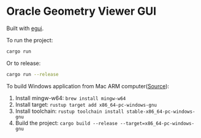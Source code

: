# Oracle Geometry Viewer GUI

Built with [egui](https://github.com/emilk/egui/tree/master).

To run the project:

```bash
cargo run
```

Or to release:

```bash
cargo run --release
```

To build Windows application from Mac ARM computer([Source](https://stackoverflow.com/a/67063394)):

1. Install mingw-w64: `brew install mingw-w64`
2. Install target: `rustup target add x86_64-pc-windows-gnu`
3. Install toolchain: `rustup toolchain install stable-x86_64-pc-windows-gnu`
4. Build the project: `cargo build --release --target=x86_64-pc-windows-gnu`